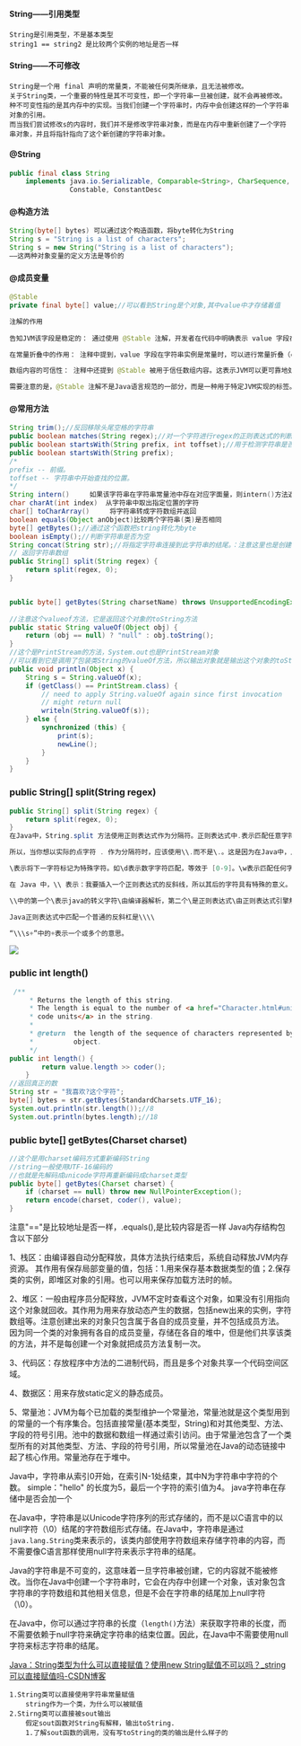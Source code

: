#### String——引用类型
    String是引用类型，不是基本类型
    string1 == string2 是比较两个实例的地址是否一样
#### String——不可修改
    String是一个用 final 声明的常量类，不能被任何类所继承，且无法被修改。
    关于String类，一个重要的特性是其不可变性，即一个字符串一旦被创建，就不会再被修改。
    种不可变性指的是其内存中的实现。当我们创建一个字符串时，内存中会创建这样的一个字符串对象的引用。
    而当我们尝试修改s的内容时，我们并不是修改字符串对象，而是在内存中重新创建了一个字符串对象，并且将指针指向了这个新创建的字符串对象。
#### @String

```java
public final class String
    implements java.io.Serializable, Comparable<String>, CharSequence,
               Constable, ConstantDesc 
```

#### @构造方法

```java
String(byte[] bytes) 可以通过这个构造函数，将byte转化为String
String s = "String is a list of characters";
String s = new String("String is a list of characters");
——这两种对象变量的定义方法是等价的
```

#### @成员变量

```java
@Stable
private final byte[] value;//可以看到String是个对象,其中value中才存储着值

注解的作用
    
告知JVM该字段是稳定的： 通过使用 @Stable 注解，开发者在代码中明确表示 value 字段在对象的生命周期内不会被修改。这种不可变性使得JVM可以进行更强大的优化，例如对字段进行内联、更好地进行逃逸分析等。

在常量折叠中的作用： 注释中提到，value 字段在字符串实例是常量时，可以进行常量折叠（constant folding）。这意味着对于相同的字符串值，JVM可能会共享相同的 value 数组，以节省内存和提高性能。

数组内容的可信性： 注释中还提到 @Stable 被用于信任数组内容。这表示JVM可以更可靠地处理数组的内容，以便进行更高效的操作。

需要注意的是，@Stable 注解不是Java语言规范的一部分，而是一种用于特定JVM实现的标签。在这个上下文中，@Stable 的使用是为了提供更多关于 value 字段的语义信息，以便JVM做出更好的优化决策。在其他上下文中，可能会有其他用途。
```

#### @常用方法

```java
String trim();//反回移除头尾空格的字符串
public boolean matches(String regex);//对一个字符进行regex的正则表达式的判断
public boolean startsWith(String prefix, int toffset);//用于检测字符串是否以指定的前缀开始
public boolean startsWith(String prefix);
/*
prefix -- 前缀。
toffset -- 字符串中开始查找的位置。
*/
String intern()     如果该字符串在字符串常量池中存在对应字面量，则intern()方法返回该字面量的地址；如果不存在，则创建一个对应的字面量，并返回该字面量的地址
char charAt(int index)  从字符串中取出指定位置的字符 
char[] toCharArray()     将字符串转成字符数组并返回
boolean equals(Object anObject)比较两个字符串(类)是否相同
byte[] getBytes();//通过这个函数把string转化为byte
boolean isEmpty();//判断字符串是否为空
String concat(String str);//将指定字符串连接到此字符串的结尾。：注意这里也是创建了一个新的字符串
// 返回字符串数组
public String[] split(String regex) {
    return split(regex, 0);
}


public byte[] getBytes(String charsetName) throws UnsupportedEncodingException;
    
//注意这个valueof方法，它是返回这个对象的toString方法
public static String valueOf(Object obj) {
    return (obj == null) ? "null" : obj.toString();
}
//这个是PrintStream的方法，System.out也是PrintStream对象
//可以看到它是调用了包装类String的valueOf方法，所以输出对象就是输出这个对象的toString
public void println(Object x) {
    String s = String.valueOf(x);
    if (getClass() == PrintStream.class) {
        // need to apply String.valueOf again since first invocation
        // might return null
        writeln(String.valueOf(s));
    } else {
        synchronized (this) {
            print(s);
            newLine();
        }
    }
}
```

### public String[] split(String regex)

```java
public String[] split(String regex) {
    return split(regex, 0);
}
在Java中，String.split 方法使用正则表达式作为分隔符。正则表达式中.表示匹配任意字符（除了换行符 \n）。如果你想使用.作为实际的点字符进行分割，而不是正则表达式中的通配符，你需要使用双反斜杠 \\ 进行转义。

所以，当你想以实际的点字符 . 作为分隔符时，应该使用\\.而不是\.。这是因为在Java中，反斜杠本身也是一个转义字符，因此为了表示一个字面上的反斜杠，你需要使用两个反斜杠。

\表示将下一字符标记为特殊字符。如\d表示数字字符匹配，等效于 [0-9]。\w表示匹配任何字类字符，包括下划线。与"[A-Za-z0-9_]"等效。

在 Java 中，\\ 表示：我要插入一个正则表达式的反斜线，所以其后的字符具有特殊的意义。

\\中的第一个\表示java的转义字符\由编译器解析，第二个\是正则表达式\由正则表达式引擎解析。

Java正则表达式中匹配一个普通的反斜杠是\\\\

“\\\s+”中的+表示一个或多个的意思。
```

![](../images/1189489-20190811224147781-297478105.png)  

### public int length()

```java
 /**
     * Returns the length of this string.
     * The length is equal to the number of <a href="Character.html#unicode">Unicode
     * code units</a> in the string.
     *
     * @return  the length of the sequence of characters represented by this
     *          object.
     */
public int length() {
        return value.length >> coder();
    }
//返回真正的数
String str = "我喜欢?这个字符";
byte[] bytes = str.getBytes(StandardCharsets.UTF_16);
System.out.println(str.length());//8
System.out.println(bytes.length);//18

```

### public byte[] getBytes(Charset charset)

```java
//这个是用charset编码方式重新编码String
//string一般使用UTF-16编码的
//也就是先解码成unicode字符再重新编码成charset类型
public byte[] getBytes(Charset charset) {
    if (charset == null) throw new NullPointerException();
    return encode(charset, coder(), value);
}
```





  注意"=="是比较地址是否一样，.equals(),是比较内容是否一样
Java内存结构包含以下部分

1、栈区：由编译器自动分配释放，具体方法执行结束后，系统自动释放JVM内存资源。
其作用有保存局部变量的值，包括：1.用来保存基本数据类型的值；2.保存类的实例，即堆区对象的引用。也可以用来保存加载方法时的帧。

2、堆区：一般由程序员分配释放，JVM不定时查看这个对象，如果没有引用指向这个对象就回收。其作用为用来存放动态产生的数据，包括new出来的实例，字符数组等。注意创建出来的对象只包含属于各自的成员变量，并不包括成员方法。
因为同一个类的对象拥有各自的成员变量，存储在各自的堆中，但是他们共享该类的方法，并不是每创建一个对象就把成员方法复制一次。

3、代码区：存放程序中方法的二进制代码，而且是多个对象共享一个代码空间区域。

4、数据区：用来存放static定义的静态成员。

5、常量池：JVM为每个已加载的类型维护一个常量池，常量池就是这个类型用到的常量的一个有序集合。包括直接常量(基本类型，String)和对其他类型、方法、字段的符号引用。池中的数据和数组一样通过索引访问。由于常量池包含了一个类型所有的对其他类型、方法、字段的符号引用，所以常量池在Java的动态链接中起了核心作用。常量池存在于堆中。

Java中，字符串从索引0开始，在索引N-1处结束，其中N为字符串中字符的个数。
simple："hello" 的长度为5，最后一个字符的索引值为4。
java字符串在存储中是否会加一个

在Java中，字符串是以Unicode字符序列的形式存储的，而不是以C语言中的以null字符（\0）结尾的字符数组形式存储。在Java中，字符串是通过`java.lang.String`类来表示的，该类内部使用字符数组来存储字符串的内容，而不需要像C语言那样使用null字符来表示字符串的结尾。

Java的字符串是不可变的，这意味着一旦字符串被创建，它的内容就不能被修改。当你在Java中创建一个字符串时，它会在内存中创建一个对象，该对象包含字符串的字符数组和其他相关信息，但是不会在字符串的结尾加上null字符（\0）。

在Java中，你可以通过字符串的长度（`length()`方法）来获取字符串的长度，而不需要依赖于null字符来确定字符串的结束位置。因此，在Java中不需要使用null字符来标志字符串的结尾。



[Java：String类型为什么可以直接赋值？使用new String赋值不可以吗？_string可以直接赋值吗-CSDN博客](https://blog.csdn.net/qq_43437122/article/details/105806653)

```
1.String类可以直接使用字符串常量赋值
	string作为一个类，为什么可以被赋值
2.Stirng类可以直接被sout输出
	假定sout函数对String有解释，输出toString.
	1.了解sout函数的调用，没有写toString的类的输出是什么样子的
```

